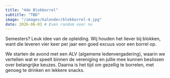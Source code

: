 ```yaml
---
title: "4de Blokborrel"
subtitle: "TBD"
image: "/images/kalender/blokborrel-4.jpg"
date: 2026-06-01 # Even random voor nu
---
```


Semesters? Leuk idee van de opleiding. Wij houden het liever bij blokken, want die leveren vier keer per jaar een goed excuus voor een borrel op.

We starten de avond met een ALV (algemene ledenvergadering), waarin we vertellen wat er speelt binnen de vereniging en jullie mee kunnen beslissen over belangrijke keuzes. Daarna is het tijd om gezellig te borrelen, met genoeg te drinken en lekkere snacks.